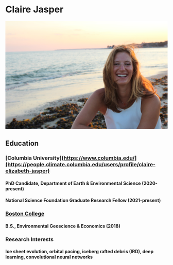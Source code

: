 # Claire Jasper
![me](IMG_2331.jpeg)
## Education 

### [Columbia University](https://www.columbia.edu/](https://people.climate.columbia.edu/users/profile/claire-elizabeth-jasper) 
#### PhD Candidate, Department of Earth & Environmental Science (2020-present)
#### National Science Foundation Graduate Research Fellow (2021-present)

### [ Boston College](https://www.bc.edu/) 
#### B.S., Environmental Geoscience & Economics (2018) 

### Research Interests
#### Ice sheet evolution, orbital pacing, iceberg rafted debris (IRD), deep learning, convolutional neural networks
